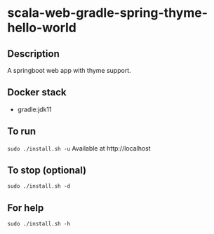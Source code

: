 # scala-web-gradle-spring-thyme-hello-world

## Description
A springboot web app with thyme support.

## Docker stack
- gradle:jdk11

## To run
`sudo ./install.sh -u`
Available at http://localhost

## To stop (optional)
`sudo ./install.sh -d`

## For help
`sudo ./install.sh -h`
